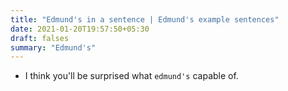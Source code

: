 ```yaml
---
title: "Edmund's in a sentence | Edmund's example sentences"
date: 2021-01-20T19:57:50+05:30
draft: falses
summary: "Edmund's"
---
```

- I think you'll be surprised what `edmund's` capable of.
                 
